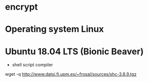 # encrypt

# Operating system	Linux

# Ubuntu 18.04 LTS (Bionic Beaver)

* shell script compiler


wget -q http://www.datsi.fi.upm.es/~frosal/sources/shc-3.8.9.tgz
